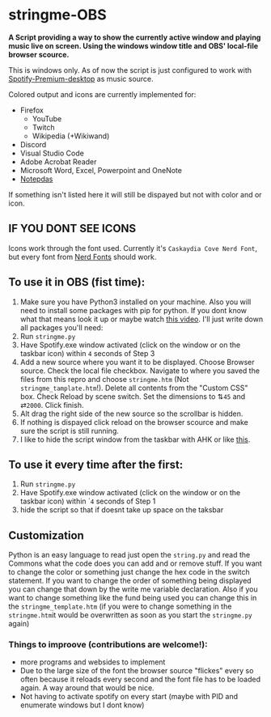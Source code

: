 # stringme-OBS
**A Script providing a way to show the currently active window and playing music live on screen. Using the windows window title and OBS' local-file browser scource.**

This is windows only. As of now the script is just configured to work with [Spotify-Premium-desktop](https://www.spotify.com/de/download/windows/) as music source.

Colored output and icons are currently implemented for:
* Firefox
  - YouTube
  - Twitch 
  - Wikipedia (+Wikiwand)
* Discord
* Visual Studio Code
* Adobe Acrobat Reader
* Microsoft Word, Excel, Powerpoint and OneNote
* [Notepdas](https://github.com/JasonStein/Notepads) 

If something isn't listed here it will still be dispayed but not with color and or icon.

## IF YOU DONT SEE ICONS
Icons work through the font used. Currently it's `Caskaydia Cove Nerd Font`, but every font from [Nerd Fonts](https://www.nerdfonts.com/font-downloads) should work. 

## To use it in OBS (fist time):
1. Make sure you have Python3 installed on your machine. Also you will need to install some packages with pip for python. If you dont know what that means look it up or maybe watch [this video](https://youtu.be/7snh_1Hf_TI). I'll just write down all packages you'll need: 
3. Run `stringme.py`
4. Have Spotify.exe window activated (click on the window or on the taskbar icon) within `4` seconds of Step 3
5. Add a new source where you want it to be displayed. Choose Browser source. Check the local file checkbox. Navigate to where you saved the files from this repro and choose `stringme.htm` (Not `stringme_tamplate.htm`!). Delete all contents from the "Custom CSS" box. Check Reload by scene switch. Set the dimensions to ⇅`45` and ⇄`2000`. Click finish.
7. Alt drag the right side of the new source so the scrollbar is hidden. 
8. If nothing is dispayed click reload on the browser scource and make sure the script is still running. 
9. I like to hide the script window from the taskbar with AHK or like [this](https://answers.microsoft.com/en-us/windows/forum/all/how-can-i-hide-a-specific-program-in-the-system/f7f09999-9397-44e8-b1d0-792a49d3721b). 

## To use it every time after the first:
1. Run `stringme.py`
3. Have Spotify.exe window activated (click on the window or on the taskbar icon) within ´`4` seconds of Step 1
4. hide the script so that if doesnt take up space on the taksbar

## Customization 
Python is an easy language to read just open the `string.py` and read the Commons what the code does you can add and or remove stuff. If you want to change the color or something just change the hex code in the switch statement. If you want to change the order of something being displayed you can change that down by the write me variable declaration. Also if you want to change something like the fund being used you can change this in the `stringme_template.htm` (if you were to change something in the `stringme.htm`it would be overwritten as soon as you start the `stringme.py` again)

### Things to improove (contributions are welcome!): 
 * more programs and websides to implement 
 * Due to the large size of the font the browser source "flickes" every so often because it reloads every second and the font file has to be loaded again. A way around that would be nice. 
 * Not having to activate spotify on every start (maybe with PID and enumerate windows but I dont know)
